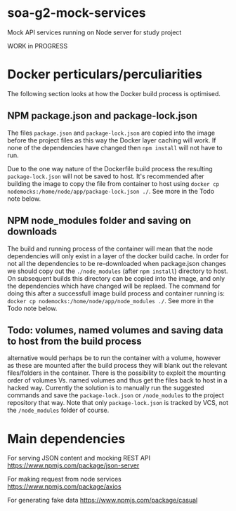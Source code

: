 # soa-g2-mock-services

Mock API services running on Node server for study project


WORK in PROGRESS


# Docker perticulars/perculiarities
The following section looks at how the Docker build process is optimised.

## NPM package.json and package-lock.json
The files `package.json` and `package-lock.json` are copied into the image before the project files as this way the Docker layer caching will work. If none of the dependencies have changed then `npm install` will not have to run.  

Due to the one way nature of the Dockerfile build process the resulting `package-lock.json` will not be saved to host. It's recommended after building the image to copy the file from container to host using `docker cp nodemocks:/home/node/app/package-lock.json ./`. See more in the Todo note below.

## NPM node_modules folder and saving on downloads
The build and running process of the container will mean that the node dependencies will only exist in a layer of the docker build cache. In order for not all the dependencies to be re-downloaded when package.json changes we should copy out the `./node_modules` (after `npm install`) directory to host. On subsequent builds this directory can be copied into the image, and only the dependencies which have changed will be replaed. The command for doing this after a successfull image build process and container running is: `docker cp nodemocks:/home/node/app/node_modules ./`. See more in the Todo note below.

## Todo: volumes, named volumes and saving data to host from the build process
alternative would perhaps be to run the container with a volume, however as these are mounted after the build process they will blank out the relevant files/folders in the container. There is the possibility to exploit the mounting order of volumes Vs. named volumes and thus get the files back to host in a hacked way. Currently the solution is to manually run the suggested commands and save the `package-lock.json` or `/node_modules` to the project repository that way. Note that only `package-lock.json` is tracked by VCS, not the `/node_modules` folder of course.


# Main dependencies
For serving JSON content and mocking REST API
https://www.npmjs.com/package/json-server

For making request from node services
https://www.npmjs.com/package/axios

For generating fake data
https://www.npmjs.com/package/casual